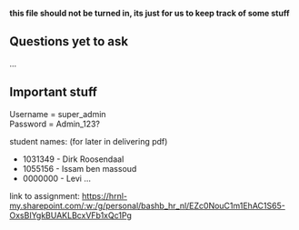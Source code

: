 **this file should not be turned in, its just for us to keep track of some stuff**

## Questions yet to ask
...

## Important stuff
Username = super_admin  
Password = Admin_123?

student names: (for later in delivering pdf)
- 1031349 - Dirk Roosendaal
- 1055156 - Issam ben massoud 
- 0000000 - Levi ...

link to assignment: https://hrnl-my.sharepoint.com/:w:/g/personal/bashb_hr_nl/EZc0NouC1m1EhAC1S65-OxsBIYgkBUAKLBcxVFb1xQc1Pg
